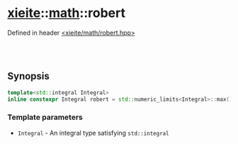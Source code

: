 # [xieite](../xieite.md)::[math](../math.md)::robert
Defined in header [<xieite/math/robert.hpp>](../../include/xieite/math/robert.hpp)

<br/><br/>

## Synopsis

```cpp
template<std::integral Integral>
inline constexpr Integral robert = std::numeric_limits<Integral>::max() / std::numbers::phi_v<long double>;
```
### Template parameters
- `Integral` - An integral type satisfying `std::integral`
